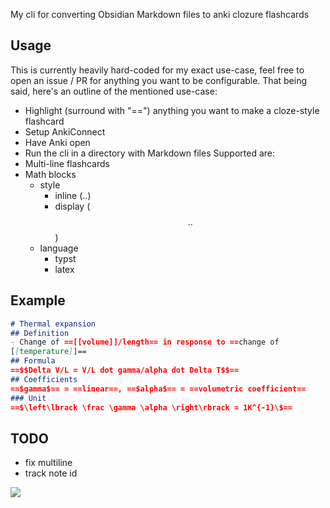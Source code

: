 My cli for converting Obsidian Markdown files to anki clozure flashcards

## Usage
This is currently heavily hard-coded for my exact use-case, feel free to open an issue / PR for anything you want to be configurable.
That being said, here's an outline of the mentioned use-case:
- Highlight (surround with "==") anything you want to make a cloze-style flashcard
- Setup AnkiConnect
- Have Anki open
- Run the cli in a directory with Markdown files
Supported are:
- Multi-line flashcards
- Math blocks
  - style
    - inline ($..$)
    - display ($$..$$)
  - language
    - typst
    - latex

## Example
```file.md
# Thermal expansion
## Definition
- Change of ==[[volume]]/length== in response to ==change of
[[temperature]]==
## Formula
==$$Delta V/L = V/L dot gamma/alpha dot Delta T$$==
## Coefficients
==$gamma$== = ==linear==, ==$alpha$== = ==volumetric coefficient==
### Unit
==$\left\lbrack \frac \gamma \alpha \right\rbrack = 1K^{-1}\$==
```

## TODO
- fix multiline
- track note id


![](https://brainmade.org/black-logo.svg)
